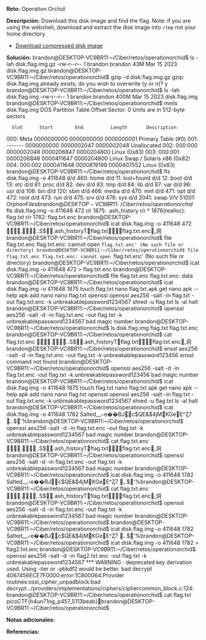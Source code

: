 
**Reto:** Operation Orchid

**Descripción:**
Download this disk image and find the flag. Note: if you are using the webshell, download and extract the disk image into `/tmp` not your home directory.

- [Download compressed disk image](https://artifacts.picoctf.net/c/213/disk.flag.img.gz)

**Solución:**
brandon@DESKTOP-VC9BR11:~/Ciber/retos/operationorchid$ ls -lah disk.flag.img.gz
-rw-r--r-- 1 brandon brandon 43M Mar 15  2023 disk.flag.img.gz
brandon@DESKTOP-VC9BR11:~/Ciber/retos/operationorchid$ gzip -d disk.flag.img.gz
gzip: disk.flag.img already exists; do you wish to overwrite (y or n)? y
brandon@DESKTOP-VC9BR11:~/Ciber/retos/operationorchid$ ls -lah disk.flag.img
-rw-r--r-- 1 brandon brandon 400M Mar 15  2023 disk.flag.img
brandon@DESKTOP-VC9BR11:~/Ciber/retos/operationorchid$ mmls disk.flag.img
DOS Partition Table
Offset Sector: 0
Units are in 512-byte sectors

      Slot      Start        End          Length       Description
000:  Meta      0000000000   0000000000   0000000001   Primary Table (#0)
001:  -------   0000000000   0000002047   0000002048   Unallocated
002:  000:000   0000002048   0000206847   0000204800   Linux (0x83)
003:  000:001   0000206848   0000411647   0000204800   Linux Swap / Solaris x86 (0x82)
004:  000:002   0000411648   0000819199   0000407552   Linux (0x83)
brandon@DESKTOP-VC9BR11:~/Ciber/retos/operationorchid$ fls disk.flag.img -o 411648
d/d 460:        home
d/d 11: lost+found
d/d 12: boot
d/d 13: etc
d/d 81: proc
d/d 82: dev
d/d 83: tmp
d/d 84: lib
d/d 87: var
d/d 96: usr
d/d 106:        bin
d/d 120:        sbin
d/d 466:        media
d/d 470:        mnt
d/d 471:        opt
d/d 472:        root
d/d 473:        run
d/d 475:        srv
d/d 476:        sys
d/d 2041:       swap
V/V 51001:      $OrphanFiles
brandon@DESKTOP-VC9BR11:~/Ciber/retos/operationorchid$ fls disk.flag.img -o 411648 472
r/r 1875:       .ash_history
r/r * 1876(realloc):    flag.txt
r/r 1782:       flag.txt.enc
brandon@DESKTOP-VC9BR11:~/Ciber/retos/operationorchid$ icat disk.flag.img -o 411648 472
...S$.ash_historyTflag.txtflag.txt.enc,洞brandon@DESKTOP-VC9BR11:~/Ciber/retos/operationorchid$ file flag.txt.enc
flag.txt.enc: cannot open `flag.txt.enc' (No such file or directory)
brandon@DESKTOP-VC9BR11:~/Ciber/retos/operationorchid$ file flag.txt.enc
flag.txt.enc: cannot open `flag.txt.enc' (No such file or directory)
brandon@DESKTOP-VC9BR11:~/Ciber/retos/operationorchid$ icat disk.flag.img -o 411648 472 > flag.txt.enc
brandon@DESKTOP-VC9BR11:~/Ciber/retos/operationorchid$ file flag.txt.enc
flag.txt.enc: data
brandon@DESKTOP-VC9BR11:~/Ciber/retos/operationorchid$ icat disk.flag.img -o 411648 1875
touch flag.txt
nano flag.txt
apk get nano
apk --help
apk add nano
nano flag.txt
openssl
openssl aes256 -salt -in flag.txt -out flag.txt.enc -k unbreakablepassword1234567
shred -u flag.txt
ls -al
halt
brandon@DESKTOP-VC9BR11:~/Ciber/retos/operationorchid$ openssl aes256 -salt -d -in flag.txt.enc -out flag.txt -k unbreakablepassword1234567
bad magic number
brandon@DESKTOP-VC9BR11:~/Ciber/retos/operationorchid$ ls
disk.flag.img  flag.txt  flag.txt.enc
brandon@DESKTOP-VC9BR11:~/Ciber/retos/operationorchid$ cat flag.txt.enc
...S$.ash_historyTflag.txtflag.txt.enc,洞brandon@DESKTOP-VC9BR11:~/Ciber/retos/operationorchid$ enssl aes256 -salt -d -in flag.txt.enc -out flag.txt -k unbreakablepassword123456
enssl: command not found
brandon@DESKTOP-VC9BR11:~/Ciber/retos/operationorchid$ openssl aes256 -salt -d -in
flag.txt.enc -out flag.txt -k unbreakablepassword123456
bad magic number
brandon@DESKTOP-VC9BR11:~/Ciber/retos/operationorchid$ icat disk.flag.img -o 411648 1875
touch flag.txt
nano flag.txt
apk get nano
apk --help
apk add nano
nano flag.txt
openssl
openssl aes256 -salt -in flag.txt -out flag.txt.enc -k unbreakablepassword1234567
shred -u flag.txt
ls -al
halt
brandon@DESKTOP-VC9BR11:~/Ciber/retos/operationorchid$ icat disk.flag.img -o 411648 1782
Salted__ށe��BJc$QE&$4jMKGeE^Ȥ7 ؎$'%brandon@DESKTOP-VC9BR11:~/Ciber/retos/operationorchid$ openssl aes256 -salt -d -in flag.txt.enc -out flag.txt -k unbreakablepassword1234567
bad magic number
brandon@DESKTOP-VC9BR11:~/Ciber/retos/operationorchid$  cat flag.txt.enc
...S$.ash_historyTflag.txtflag.txt.enc,洞brandon@DESKTOP-VC9BR11:~/Ciber/retos/operationorchid$  openssl aes256 -salt -d -in flag.txt.enc -out flag.txt -k unbreakablepassword1234567
bad magic number
brandon@DESKTOP-VC9BR11:~/Ciber/retos/operationorchid$ icat disk.flag.img -o 411648 1782
Salted__ށe��BJc$QE&$4jMKGeE^Ȥ7 ؎$'%brandon@DESKTOP-VC9BR11:~/Ciber/retos/operationorchid$ cat flag.txt.enc
...S$.ash_historyTflag.txtflag.txt.enc,洞brandon@DESKTOP-VC9BR11:~/Ciber/retos/operationorchid$ openssl aes256 -salt -d -in flag.txt.enc -out flag.txt -k unbreakablepassword1234567
bad magic number
brandon@DESKTOP-VC9BR11:~/Ciber/retos/operationorchid$
brandon@DESKTOP-VC9BR11:~/Ciber/retos/operationorchid$ icat disk.flag.img -o 411648
 1782
Salted__ށe��BJc$QE&$4jMKGeE^Ȥ7 ؎$'%brandon@DESKTOP-VC9BR11:~/Ciber/retos/operationorchid$ icat disk.flag.img -o 411648 1782  > flag2.txt.enc
brandon@DESKTOP-VC9BR11:~/Ciber/retos/operationorchid$ openssl aes256 -salt -d -in flag2.txt.enc -out flag.txt -k unbreakablepassword1234567
*** WARNING : deprecated key derivation used.
Using -iter or -pbkdf2 would be better.
bad decrypt
4067456ECE7F0000:error:1C800064:Provider routines:ossl_cipher_unpadblock:bad decrypt:../providers/implementations/ciphers/ciphercommon_block.c:124:
brandon@DESKTOP-VC9BR11:~/Ciber/retos/operationorchid$ cat flag.txt
picoCTF{h4un71ng_p457_5113beab}brandon@DESKTOP-VC9BR11:~/Ciber/retos/operationorchid$

**Notas adicionales:**

**Referencias:** 